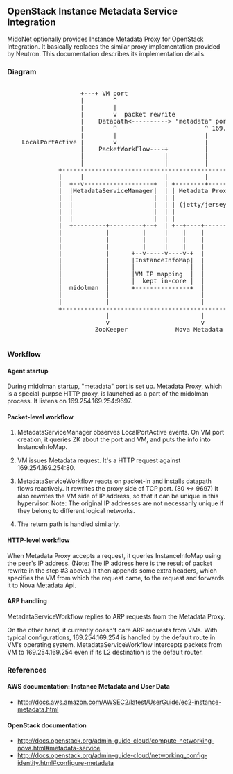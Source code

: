 ## OpenStack Instance Metadata Service Integration

MidoNet optionally provides Instance Metadata Proxy for OpenStack Integration.
It basically replaces the similar proxy implementation provided by Neutron.
This documentation describes its implementation details.

### Diagram

<pre>

                    +---+ VM port
                    |        ^
                    |        |
                    |        v  packet rewrite
                    |    Datapath<----------> "metadata" port
                    |        ^                        ^ 169.254.169.254:9697
                    |        |                        |
    LocalPortActive |        v                        |
                    |    PacketWorkFlow----+          |
                    |                      |          |
                    |                      |          |
              +--------------------------------------------------------+
              |     |                      |          |                |
              |  +--v-------------------+  | +--------+-------------+  |
              |  |MetadataServiceManager|  | | Metadata Proxy       |  |
              |  |                      |  | |                      |  |
              |  |                      |  | | (jetty/jersey)       |  |
              |  |                      |  | |                      |  |
              |  |                      |  | |                      |  |
              |  +---------+---------+--+  | +--+----+--------------+  |
              |            |         |     |    |    |                 |
              |            |         |     |    |    |                 |
              |            |         |     |    |    |                 |
              |            |      +--v-----v----v-+  |                 |
              |            |      |InstanceInfoMap|  |                 |
              |            |      |               |  |                 |
              |            |      |VM IP mapping  |  |                 |
              |            |      |  kept in-core |  |                 |
              |  midolman  |      +---------------+  |                 |
              |            |                         |                 |
              |            |                         |                 |
              +--------------------------------------------------------+
                           |                         |
                           v                         v
                        ZooKeeper             Nova Metadata Api

</pre>

### Workflow

#### Agent startup

During midolman startup, "metadata" port is set up.  Metadata Proxy,
which is a special-purpse HTTP proxy, is launched as a part of the
midolman process.  It listens on 169.254.169.254:9697.

#### Packet-level workflow

1. MetadataServiceManager observes LocalPortActive events.
   On VM port creation, it queries ZK about the port and VM, and
   puts the info into InstanceInfoMap.

2. VM issues Metadata request.  It's a HTTP request against
   169.254.169.254:80.

3. MetadataServiceWorkflow reacts on packet-in and installs datapath flows
   reactively.  It rewrites the proxy side of TCP port. (80 <-> 9697)
   It also rewrites the VM side of IP address, so that it can be unique
   in this hypervisor.  Note: The original IP addresses are not
   necessarily unique if they belong to different logical networks.

4. The return path is handled similarly.

#### HTTP-level workflow

When Metadata Proxy accepts a request, it queries InstanceInfoMap using
the peer's IP address.  (Note: The IP address here is the result of
packet rewrite in the step #3 above.)
It then appends some extra headers, which specifies the VM from which
the request came, to the request and forwards it to Nova Metadata Api.

#### ARP handling

MetadataServiceWorkflow replies to ARP requests from the Metadata Proxy.

On the other hand, it currently doesn't care ARP requests from VMs.
With typical configurations, 169.254.169.254 is handled by the default
route in VM's operating system.  MetadataServiceWorkflow intercepts
packets from VM to 169.254.169.254 even if its L2 destination is the
default router.

### References

#### AWS documentation: Instance Metadata and User Data

* http://docs.aws.amazon.com/AWSEC2/latest/UserGuide/ec2-instance-metadata.html

#### OpenStack documentation

* http://docs.openstack.org/admin-guide-cloud/compute-networking-nova.html#metadata-service
* http://docs.openstack.org/admin-guide-cloud/networking_config-identity.html#configure-metadata
